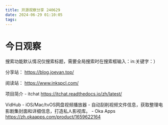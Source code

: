 ```yaml
---
title: 开源观察分享 240629
date: 2024-06-29 01:10:05
tags:
---
```

# 今日观察

搜索功能默认情况仅搜索标题，需要全局搜索时在搜索框输入：in:关键字：）  

分享站： https://blog.joevan.top/  

阅读站： https://www.inkspcl.com/  

项目简介 - itchat  https://itchat.readthedocs.io/zh/latest/  

VidHub - iOS/Mac/tvOS网盘视频播放器 - 自动刮削视频文件信息，获取整理电影剧集封面和详细信息，打造私人影视库。 - Oka Apps  https://zh.okaapps.com/product/1659622164  
